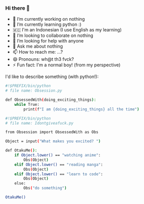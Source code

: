 ### Hi there 👋


- 🔭 I’m currently working on nothing
- 🌱 I’m currently learning python :)
- 🇲🇨 I'm an Indonesian (I use English as my learning)
- 👯 I’m looking to collaborate on nothing
- 🤔 I’m looking for help with anyone
- 💬 Ask me about nothing
- 📫 How to reach me: ...?
- 😄 Pronouns: wh@t th3 fvck?
- ⚡ Fun fact: I'm a normal boy! (from my perspective)

I'd like to describe something (with python!):
```bash
#!$PREFIX/bin/python
# file name: Obsession.py

def ObsessedWith(doing_exciting_things):
    while True:
        print(f"I am {doing_exciting_things} all the time")

```
```bash
#!$PREFIX/bin/python
# file name: Idontgiveafuck.py

from Obsession import ObsessedWith as Obs

Object = input("What makes you excited? ")

def OtakuMe():
    if Object.lower() == "watching anime":
        Obs(Object)
    elif Object.lower() == "reading manga":
        Obs(Object)
    elif Object.lower() == "learn to code":
        Obs(Object)
    else:
        Obs("do something")

OtakuMe()
```
